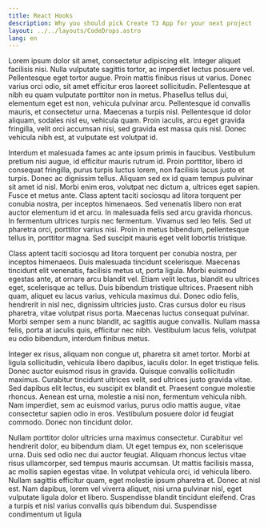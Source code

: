 ```yaml
---
title: React Hooks
description: Why you should pick Create T3 App for your next project
layout: ../../layouts/CodeDrops.astro
lang: en
---
```


Lorem ipsum dolor sit amet, consectetur adipiscing elit. Integer aliquet facilisis nisi. Nulla vulputate sagittis tortor, ac imperdiet lectus posuere vel. Pellentesque eget tortor augue. Proin mattis finibus risus ut varius. Donec varius orci odio, sit amet efficitur eros laoreet sollicitudin. Pellentesque at nibh eu quam vulputate porttitor non in metus. Phasellus tellus dui, elementum eget est non, vehicula pulvinar arcu. Pellentesque id convallis mauris, et consectetur urna. Maecenas a turpis nisl. Pellentesque id dolor aliquam, sodales nisl eu, vehicula quam. Proin iaculis, arcu eget gravida fringilla, velit orci accumsan nisi, sed gravida est massa quis nisl. Donec vehicula nibh est, at vulputate est volutpat id.

Interdum et malesuada fames ac ante ipsum primis in faucibus. Vestibulum pretium nisi augue, id efficitur mauris rutrum id. Proin porttitor, libero id consequat fringilla, purus turpis luctus lorem, non facilisis lacus justo et turpis. Donec ac dignissim tellus. Aliquam sed ex id quam tempus pulvinar sit amet id nisl. Morbi enim eros, volutpat nec dictum a, ultrices eget sapien. Fusce et metus ante. Class aptent taciti sociosqu ad litora torquent per conubia nostra, per inceptos himenaeos. Sed venenatis libero non erat auctor elementum id et arcu. In malesuada felis sed arcu gravida rhoncus. In fermentum ultrices turpis nec fermentum. Vivamus sed leo felis. Sed ut pharetra orci, porttitor varius nisi. Proin in metus bibendum, pellentesque tellus in, porttitor magna. Sed suscipit mauris eget velit lobortis tristique.

Class aptent taciti sociosqu ad litora torquent per conubia nostra, per inceptos himenaeos. Duis malesuada tincidunt scelerisque. Maecenas tincidunt elit venenatis, facilisis metus ut, porta ligula. Morbi euismod egestas ante, at ornare arcu blandit vel. Etiam velit lectus, blandit eu ultrices eget, scelerisque ac tellus. Duis bibendum tristique ultrices. Praesent nibh quam, aliquet eu lacus varius, vehicula maximus dui. Donec odio felis, hendrerit in nisl nec, dignissim ultricies justo. Cras cursus dolor eu risus pharetra, vitae volutpat risus porta. Maecenas luctus consequat pulvinar. Morbi semper sem a nunc blandit, ac sagittis augue convallis. Nullam massa felis, porta at iaculis quis, efficitur nec nibh. Vestibulum lacus felis, volutpat eu odio bibendum, interdum finibus metus.

Integer ex risus, aliquam non congue ut, pharetra sit amet tortor. Morbi at ligula sollicitudin, vehicula libero dapibus, iaculis dolor. In eget tristique felis. Donec auctor euismod risus in gravida. Quisque convallis sollicitudin maximus. Curabitur tincidunt ultrices velit, sed ultrices justo gravida vitae. Sed dapibus elit lectus, eu suscipit ex blandit et. Praesent congue molestie rhoncus. Aenean est urna, molestie a nisi non, fermentum vehicula nibh. Nam imperdiet, sem ac euismod varius, purus odio mattis augue, vitae consectetur sapien odio in eros. Vestibulum posuere dolor id feugiat commodo. Donec non tincidunt dolor.

Nullam porttitor dolor ultricies urna maximus consectetur. Curabitur vel hendrerit dolor, eu bibendum diam. Ut eget tempus ex, non scelerisque urna. Duis sed odio nec dui auctor feugiat. Aliquam rhoncus lectus vitae risus ullamcorper, sed tempus mauris accumsan. Ut mattis facilisis massa, ac mollis sapien egestas vitae. In volutpat vehicula orci, id vehicula libero. Nullam sagittis efficitur quam, eget molestie ipsum pharetra et. Donec at nisl est. Nam dapibus, lorem vel viverra aliquet, nisi urna pulvinar nisl, eget vulputate ligula dolor et libero. Suspendisse blandit tincidunt eleifend. Cras a turpis et nisl varius convallis quis bibendum dui. Suspendisse condimentum ut ligula
